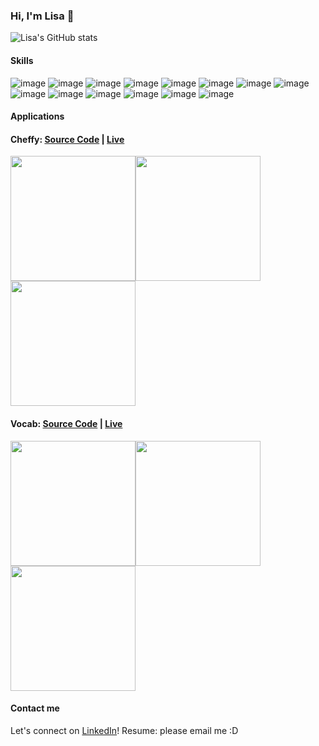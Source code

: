 ### Hi, I'm Lisa 👋

![Lisa's GitHub stats](https://github-readme-stats.vercel.app/api?username=lisa-doan&theme=graywhite)

#### Skills
![image](https://user-images.githubusercontent.com/77419144/115779966-7551f400-a36d-11eb-937b-85caf256ee6e.png) ![image](https://user-images.githubusercontent.com/77419144/115778095-f8be1600-a36a-11eb-9a6e-7aec0f98d2f4.png) ![image](https://user-images.githubusercontent.com/77419144/115778100-fb207000-a36a-11eb-8672-ebbfa15ab781.png) ![image](https://user-images.githubusercontent.com/77419144/115779551-fb216f80-a36c-11eb-941f-1f0dd6b0dae5.png) ![image](https://user-images.githubusercontent.com/77419144/115779528-f492f800-a36c-11eb-9e4b-d7faa9d9c33a.png) ![image](https://user-images.githubusercontent.com/77419144/115779787-3fad0b00-a36d-11eb-8431-62d024d4d30d.png) ![image](https://user-images.githubusercontent.com/77419144/115779719-2d32d180-a36d-11eb-9adc-bb2f982c4b4f.png) ![image](https://user-images.githubusercontent.com/77419144/115779902-6408e780-a36d-11eb-947e-4aaa3b9316d2.png) ![image](https://user-images.githubusercontent.com/77419144/115778035-e5ab4600-a36a-11eb-8607-d44f5909e869.png) ![image](https://user-images.githubusercontent.com/77419144/115779090-60c12c00-a36c-11eb-8a82-c409dda644d9.png) ![image](https://user-images.githubusercontent.com/77419144/115778044-e93ecd00-a36a-11eb-82fe-30869bff3c15.png) ![image](https://user-images.githubusercontent.com/77419144/115778055-ecd25400-a36a-11eb-9ad0-f6b110fb3137.png) ![image](https://user-images.githubusercontent.com/77419144/115778074-f22f9e80-a36a-11eb-8d62-34672ad54140.png) ![image](https://user-images.githubusercontent.com/77419144/115779670-1db38880-a36d-11eb-92b7-ff77fc922e4c.png)

#### Applications
#### Cheffy: <a href="https://github.com/lisa-doan/cheffy">Source Code</a> | <a href="https://cheffy-app.herokuapp.com/">Live</a>
<img src="https://user-images.githubusercontent.com/77419144/115799481-6ed37480-a38d-11eb-8239-628182688c7c.png" width="200"><img src="https://user-images.githubusercontent.com/77419144/115799545-94607e00-a38d-11eb-92f7-df118a996e8c.png" width="200"><img src="https://user-images.githubusercontent.com/77419144/115799681-ddb0cd80-a38d-11eb-9405-ea185f2d2b45.png" width="200">

#### Vocab: <a href="https://github.com/lisa-doan/vocab">Source Code</a> | <a href="https://lisa-doan.github.io/vocab/">Live</a>
<img src="https://user-images.githubusercontent.com/77419144/115799845-2c5e6780-a38e-11eb-8f5a-2375fda97e72.png" width="200"><img src="https://user-images.githubusercontent.com/77419144/115799949-629be700-a38e-11eb-9c99-46a4d4a8d5d8.png" width="200"><img src="https://user-images.githubusercontent.com/77419144/115800017-8eb76800-a38e-11eb-88d0-25004edc33c6.png" width="200">

#### Contact me
Let's connect on <a href="www.linkedin.com/in/lisandoan">LinkedIn</a>!
Resume: please email me :D

